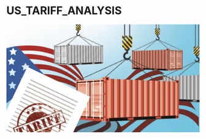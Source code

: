 # US_TARIFF_ANALYSIS

![](https://github.com/dineshtyagi1511/US_TARIFF_ANALYSIS/blob/main/logo.png)
